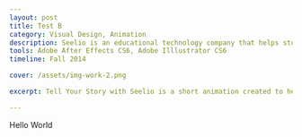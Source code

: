 ```yaml
---
layout: post
title: Test B
category: Visual Design, Animation
description: Seelio is an educational technology company that helps students understand the 21st century skills employers want, communicate how their education relates to those skills in a professional digital identity, and ultimately use that digital identity to connect with employers and find a job.<br><br>Tell Your Story with Seelio is a short animation created to help viewers understand how Seelio can help students tell their stories to stand out in the modern job search. The video is shown to students of partner universities and can also be found in post-registration welcome emails to all users.
tools: Adobe After Effects CS6, Adobe Illlustrator CS6
timeline: Fall 2014

cover: /assets/img-work-2.png

excerpt: Tell Your Story with Seelio is a short animation created to help viewers understand how Seelio can help students tell their stories to stand out in the modern job search.

---
```


<p>Hello World</p>